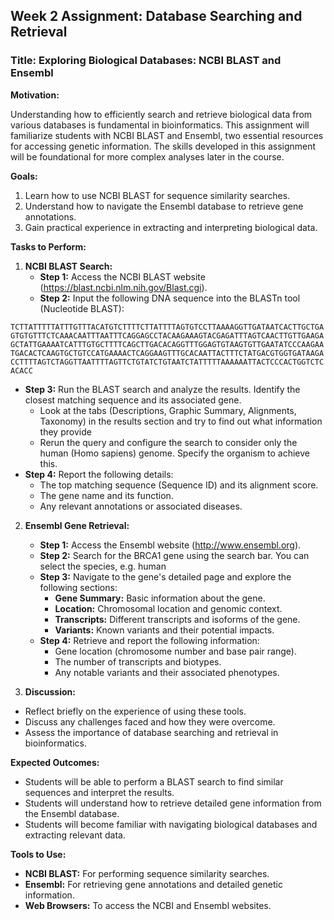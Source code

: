 ## Week 2 Assignment: Database Searching and Retrieval

### Title: Exploring Biological Databases: NCBI BLAST and Ensembl

**Motivation:**

Understanding how to efficiently search and retrieve biological data from various databases is fundamental in bioinformatics. This assignment will familiarize students with NCBI BLAST and Ensembl, two essential resources for accessing genetic information. The skills developed in this assignment will be foundational for more complex analyses later in the course.

**Goals:**

1. Learn how to use NCBI BLAST for sequence similarity searches.
2. Understand how to navigate the Ensembl database to retrieve gene annotations.
3. Gain practical experience in extracting and interpreting biological data.

**Tasks to Perform:**

1. **NCBI BLAST Search:**
   - **Step 1:** Access the NCBI BLAST website (https://blast.ncbi.nlm.nih.gov/Blast.cgi).
   - **Step 2:** Input the following DNA sequence into the BLASTn tool (Nucleotide BLAST):
```
TCTTATTTTTATTTGTTTACATGTCTTTTCTTATTTTAGTGTCCTTAAAAGGTTGATAATCACTTGCTGA
GTGTGTTTCTCAAACAATTTAATTTCAGGAGCCTACAAGAAAGTACGAGATTTAGTCAACTTGTTGAAGA
GCTATTGAAAATCATTTGTGCTTTTCAGCTTGACACAGGTTTGGAGTGTAAGTGTTGAATATCCCAAGAA
TGACACTCAAGTGCTGTCCATGAAAACTCAGGAAGTTTGCACAATTACTTTCTATGACGTGGTGATAAGA
CCTTTTAGTCTAGGTTAATTTTAGTTCTGTATCTGTAATCTATTTTTAAAAAATTACTCCCACTGGTCTC
ACACC
```
   - **Step 3:** Run the BLAST search and analyze the results. Identify the closest matching sequence and its associated gene.
		- Look at the tabs (Descriptions, Graphic Summary, Alignments, Taxonomy) in the results section and try to find out what information they provide
		- Rerun the query and configure the search to consider only the human (Homo sapiens) genome. Specify the organism to achieve this.
   - **Step 4:** Report the following details:
     - The top matching sequence (Sequence ID) and its alignment score.
     - The gene name and its function.
     - Any relevant annotations or associated diseases.
    
2. **Ensembl Gene Retrieval:**
   - **Step 1:** Access the Ensembl website (http://www.ensembl.org).
   - **Step 2:** Search for the BRCA1 gene using the search bar. You can select the species, e.g. human
   - **Step 3:** Navigate to the gene's detailed page and explore the following sections:
     - **Gene Summary:** Basic information about the gene.
     - **Location:** Chromosomal location and genomic context.
     - **Transcripts:** Different transcripts and isoforms of the gene.
     - **Variants:** Known variants and their potential impacts.
   - **Step 4:** Retrieve and report the following information:
     - Gene location (chromosome number and base pair range).
     - The number of transcripts and biotypes.
     - Any notable variants and their associated phenotypes.

3. **Discussion:**
  - Reflect briefly on the experience of using these tools.
  - Discuss any challenges faced and how they were overcome.
  - Assess the importance of database searching and retrieval in bioinformatics.

**Expected Outcomes:**

- Students will be able to perform a BLAST search to find similar sequences and interpret the results.
- Students will understand how to retrieve detailed gene information from the Ensembl database.
- Students will become familiar with navigating biological databases and extracting relevant data.

**Tools to Use:**

- **NCBI BLAST:** For performing sequence similarity searches.
- **Ensembl:** For retrieving gene annotations and detailed genetic information.
- **Web Browsers:** To access the NCBI and Ensembl websites.
